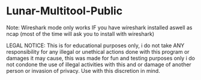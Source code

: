# Lunar-Multitool-Public

Note: Wireshark mode only works IF you have wireshark installed aswell as ncap (most of the time will ask you to install with wireshark)

LEGAL NOTICE: This is for educational purposes only, i do not take ANY responsibility for any illegal or unethical actions done with this program or damages it may cause, this was made for fun and testing purposes only i do not condone the use of illegal activities with this and or damage of another person or invasion of privacy. Use with this discretion in mind.
